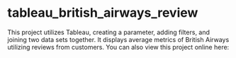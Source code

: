 # tableau_british_airways_review
This project utilizes Tableau, creating a parameter, adding filters, and joining two data sets together. It displays average metrics of British Airways utilizing reviews from customers. You can also view this project online here: 
